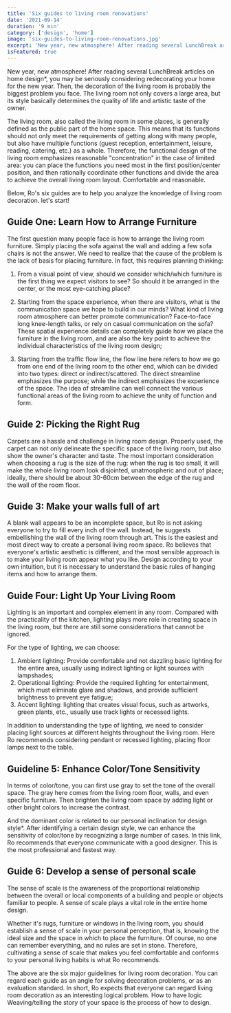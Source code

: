 ```yaml
---
title: 'Six guides to living room renovations'
date: '2021-09-14'
duration: '9 min'
category: ['design', 'home']
image: 'six-guides-to-living-room-renovations.jpg'
excerpt: 'New year, new atmosphere! After reading several LunchBreak articles on home design*, you may be seriously considering redecorating your home for the new year. Then, the decoration of the living room is probably the biggest problem you face. The living room not only covers a large area, but its style basically determines the quality of life and artistic taste of the owner.'
isFeatured: true
---
```


New year, new atmosphere! After reading several LunchBreak articles on home design\*, you may be seriously considering redecorating your home for the new year. Then, the decoration of the living room is probably the biggest problem you face. The living room not only covers a large area, but its style basically determines the quality of life and artistic taste of the owner.

The living room, also called the living room in some places, is generally defined as the public part of the home space. This means that its functions should not only meet the requirements of getting along with many people, but also have multiple functions (guest reception, entertainment, leisure, reading, catering, etc.) as a whole. Therefore, the functional design of the living room emphasizes reasonable "concentration" in the case of limited area: you can place the functions you need most in the first position/center position, and then rationally coordinate other functions and divide the area to achieve the overall living room layout. Comfortable and reasonable.

Below, Ro's six guides are to help you analyze the knowledge of living room decoration. let's start!

## Guide One: Learn How to Arrange Furniture

The first question many people face is how to arrange the living room furniture. Simply placing the sofa against the wall and adding a few sofa chairs is not the answer. We need to realize that the cause of the problem is the lack of basis for placing furniture. In fact, this requires planning thinking:

1. From a visual point of view, should we consider which/which furniture is the first thing we expect visitors to see? So should it be arranged in the center, or the most eye-catching place?

2. Starting from the space experience, when there are visitors, what is the communication space we hope to build in our minds? What kind of living room atmosphere can better promote communication? Face-to-face long knee-length talks, or rely on casual communication on the sofa? These spatial experience details can completely guide how we place the furniture in the living room, and are also the key point to achieve the individual characteristics of the living room design;

3. Starting from the traffic flow line, the flow line here refers to how we go from one end of the living room to the other end, which can be divided into two types: direct or indirect/scattered. The direct streamline emphasizes the purpose; while the indirect emphasizes the experience of the space. The idea of ​​streamline can well connect the various functional areas of the living room to achieve the unity of function and form.

## Guide 2: Picking the Right Rug

Carpets are a hassle and challenge in living room design. Properly used, the carpet can not only delineate the specific space of the living room, but also show the owner's character and taste. The most important consideration when choosing a rug is the size of the rug: when the rug is too small, it will make the whole living room look disjointed, unatmospheric and out of place; ideally, there should be about 30-60cm between the edge of the rug and the wall of the room floor.

## Guide 3: Make your walls full of art

A blank wall appears to be an incomplete space, but Ro is not asking everyone to try to fill every inch of the wall. Instead, he suggests embellishing the wall of the living room through art. This is the easiest and most direct way to create a personal living room space. Ro believes that everyone's artistic aesthetic is different, and the most sensible approach is to make your living room appear what you like. Design according to your own intuition, but it is necessary to understand the basic rules of hanging items and how to arrange them.

## Guide Four: Light Up Your Living Room

Lighting is an important and complex element in any room. Compared with the practicality of the kitchen, lighting plays more role in creating space in the living room, but there are still some considerations that cannot be ignored.

For the type of lighting, we can choose:

1. Ambient lighting: Provide comfortable and not dazzling basic lighting for the entire area, usually using indirect lighting or light sources with lampshades;
2. Operational lighting: Provide the required lighting for entertainment, which must eliminate glare and shadows, and provide sufficient brightness to prevent eye fatigue;
3. Accent lighting: lighting that creates visual focus, such as artworks, green plants, etc., usually use track lights or recessed lights.

In addition to understanding the type of lighting, we need to consider placing light sources at different heights throughout the living room. Here Ro recommends considering pendant or recessed lighting, placing floor lamps next to the table.

## Guideline 5: Enhance Color/Tone Sensitivity

In terms of color/tone, you can first use gray to set the tone of the overall space. The gray here comes from the living room floor, walls, and even specific furniture. Then brighten the living room space by adding light or other bright colors to increase the contrast.

And the dominant color is related to our personal inclination for design style\*. After identifying a certain design style, we can enhance the sensitivity of color/tone by recognizing a large number of cases. In this link, Ro recommends that everyone communicate with a good designer. This is the most professional and fastest way.

## Guide 6: Develop a sense of personal scale

The sense of scale is the awareness of the proportional relationship between the overall or local components of a building and people or objects familiar to people. A sense of scale plays a vital role in the entire home design.

Whether it's rugs, furniture or windows in the living room, you should establish a sense of scale in your personal perception, that is, knowing the ideal size and the space in which to place the furniture. Of course, no one can remember everything, and no rules are set in stone. Therefore, cultivating a sense of scale that makes you feel comfortable and conforms to your personal living habits is what Ro recommends.

The above are the six major guidelines for living room decoration. You can regard each guide as an angle for solving decoration problems, or as an evaluation standard. In short, Ro expects that everyone can regard living room decoration as an interesting logical problem. How to have logic Weaving/telling the story of your space is the process of how to design.
